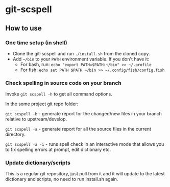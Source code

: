 # git-scspell

## How to use

### One time setup (in shell)
- Clone the git-scspell and run `./install.sh` from the cloned copy.
- Add `~/bin` to your `PATH` environment variable. If you don't have it:
  - For bash, run: `echo "export PATH=$PATH:~/bin" >> ~/.profile`
  - For fish: `echo set PATH $PATH ~/bin >> ~/.config/fish/config.fish`

### Check spelling in source code on your branch
Invoke `git scspell -h` to get all command options. 

In the some project git repo folder:

`git scspell -b` - generate report for the changed/new files in your branch relative to upstream/develop.

`git scspell -a` - generate report for all the source files in the current directory.

`git scspell -a -i` - runs spell check in an interactive mode that allows you to fix spelling errors at prompt, edit dictionary etc.

### Update dictionary/scripts
This is a regular git repository, just pull from it and it will update to the latest dictionary and scripts, no need to run install.sh again. 
